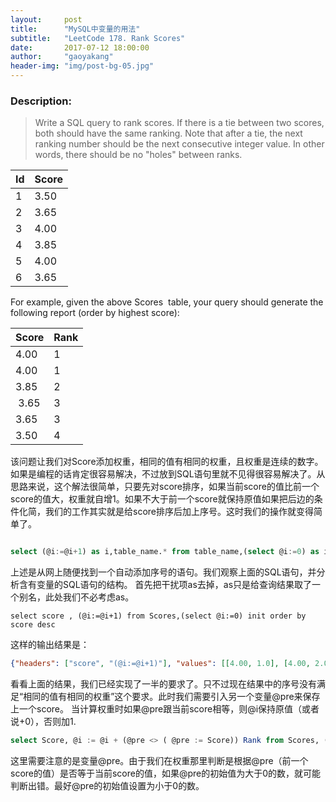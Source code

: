 ```yaml
---
layout:     post
title:      "MySQL中变量的用法"
subtitle:   "LeetCode 178. Rank Scores"
date:       2017-07-12 18:00:00
author:     "gaoyakang"
header-img: "img/post-bg-05.jpg"
---
```



### Description:
> Write a SQL query to rank scores. If there is a tie between two scores, both should have the same ranking. Note that after a tie, the next ranking number should be the next consecutive integer value. In other words, there should be no "holes" between ranks.
>

| Id| Score|
|---|------|
| 1 | 3.50 |
| 2 | 3.65 |
| 3 | 4.00 |
| 4 | 3.85 |
| 5 | 4.00 |
| 6 | 3.65 |

For example, given the above Scores
 table, your query should generate the following report (order by highest score):
>

| Score | Rank |
|-------|------| 
| 4.00  | 1    |
| 4.00  | 1    |
| 3.85  | 2    |
| 3.65  | 3	   |
| 3.65  | 3    |
| 3.50  | 4	   |

&#x8BE5;&#x95EE;&#x9898;&#x8BA9;&#x6211;&#x4EEC;&#x5BF9;Score&#x6DFB;&#x52A0;&#x6743;&#x91CD;&#xFF0C;&#x76F8;&#x540C;&#x7684;&#x503C;&#x6709;&#x76F8;&#x540C;&#x7684;&#x6743;&#x91CD;&#xFF0C;&#x4E14;&#x6743;&#x91CD;&#x662F;&#x8FDE;&#x7EED;&#x7684;&#x6570;&#x5B57;&#x3002;&#x5982;&#x679C;&#x662F;&#x7F16;&#x7A0B;&#x7684;&#x8BDD;&#x80AF;&#x5B9A;&#x5F88;&#x5BB9;&#x6613;&#x89E3;&#x51B3;&#xFF0C;&#x4E0D;&#x8FC7;&#x653E;&#x5230;SQL&#x8BED;&#x53E5;&#x91CC;&#x5C31;&#x4E0D;&#x89C1;&#x5F97;&#x5F88;&#x5BB9;&#x6613;&#x89E3;&#x51B3;&#x4E86;&#x3002;&#x4ECE;&#x601D;&#x8DEF;&#x6765;&#x8BF4;&#xFF0C;&#x8FD9;&#x4E2A;&#x89E3;&#x6CD5;&#x5F88;&#x7B80;&#x5355;&#xFF0C;&#x53EA;&#x8981;&#x5148;&#x5BF9;score&#x6392;&#x5E8F;&#xFF0C;&#x5982;&#x679C;&#x5F53;&#x524D;score&#x7684;&#x503C;&#x6BD4;&#x524D;&#x4E00;&#x4E2A;score&#x7684;&#x503C;&#x5927;&#xFF0C;&#x6743;&#x91CD;&#x5C31;&#x81EA;&#x589E;1&#x3002;&#x5982;&#x679C;&#x4E0D;&#x5927;&#x4E8E;&#x524D;&#x4E00;&#x4E2A;score&#x5C31;&#x4FDD;&#x6301;&#x539F;&#x503C;&#x5982;&#x679C;&#x628A;&#x540E;&#x8FB9;&#x7684;&#x6761;&#x4EF6;&#x5316;&#x7B80;&#xFF0C;&#x6211;&#x4EEC;&#x7684;&#x5DE5;&#x4F5C;&#x5176;&#x5B9E;&#x5C31;&#x662F;&#x7ED9;score&#x6392;&#x5E8F;&#x540E;&#x52A0;&#x4E0A;&#x5E8F;&#x53F7;&#x3002;&#x8FD9;&#x65F6;&#x6211;&#x4EEC;&#x7684;&#x64CD;&#x4F5C;&#x5C31;&#x53D8;&#x5F97;&#x7B80;&#x5355;&#x4E86;&#x3002;

``` sql

select (@i:=@i+1) as i,table_name.* from table_name,(select @i:=0) as it
```
&#x4E0A;&#x8FF0;&#x662F;&#x4ECE;&#x7F51;&#x4E0A;&#x968F;&#x4FBF;&#x627E;&#x5230;&#x4E00;&#x4E2A;&#x81EA;&#x52A8;&#x6DFB;&#x52A0;&#x5E8F;&#x53F7;&#x7684;&#x8BED;&#x53E5;&#x3002;&#x6211;&#x4EEC;&#x89C2;&#x5BDF;&#x4E0A;&#x9762;&#x7684;SQL&#x8BED;&#x53E5;&#xFF0C;&#x5E76;&#x5206;&#x6790;&#x542B;&#x6709;&#x53D8;&#x91CF;&#x7684;SQL&#x8BED;&#x53E5;&#x7684;&#x7ED3;&#x6784;&#x3002;
&#x9996;&#x5148;&#x628A;&#x5E72;&#x6270;&#x9879;as&#x53BB;&#x6389;&#xFF0C;as&#x53EA;&#x662F;&#x7ED9;&#x67E5;&#x8BE2;&#x7ED3;&#x679C;&#x53D6;&#x4E86;&#x4E00;&#x4E2A;&#x522B;&#x540D;&#xFF0C;&#x6B64;&#x5904;&#x6211;&#x4EEC;&#x4E0D;&#x5FC5;&#x8003;&#x8651;as&#x3002;
```
select score , (@i:=@i+1) from Scores,(select @i:=0) init order by score desc
```
&#x8FD9;&#x6837;&#x7684;&#x8F93;&#x51FA;&#x7ED3;&#x679C;&#x662F;&#xFF1A;
``` json
{"headers": ["score", "(@i:=@i+1)"], "values": [[4.00, 1.0], [4.00, 2.0], [3.85, 3.0], [3.65, 4.0], [3.65, 5.0], [3.50, 6.0]]}
```

&#x770B;&#x770B;&#x4E0A;&#x9762;&#x7684;&#x7ED3;&#x679C;&#xFF0C;&#x6211;&#x4EEC;&#x5DF2;&#x7ECF;&#x5B9E;&#x73B0;&#x4E86;&#x4E00;&#x534A;&#x7684;&#x8981;&#x6C42;&#x4E86;&#x3002;&#x53EA;&#x4E0D;&#x8FC7;&#x73B0;&#x5728;&#x7ED3;&#x679C;&#x4E2D;&#x7684;&#x5E8F;&#x53F7;&#x6CA1;&#x6709;&#x6EE1;&#x8DB3;&#x201C;&#x76F8;&#x540C;&#x7684;&#x503C;&#x6709;&#x76F8;&#x540C;&#x7684;&#x6743;&#x91CD;&#x201D;&#x8FD9;&#x4E2A;&#x8981;&#x6C42;&#x3002;&#x6B64;&#x65F6;&#x6211;&#x4EEC;&#x9700;&#x8981;&#x5F15;&#x5165;&#x53E6;&#x4E00;&#x4E2A;&#x53D8;&#x91CF;@pre&#x6765;&#x4FDD;&#x5B58;&#x4E0A;&#x4E00;&#x4E2A;score&#x3002;
&#x5F53;&#x8BA1;&#x7B97;&#x6743;&#x91CD;&#x65F6;&#x5982;&#x679C;@pre&#x8DDF;&#x5F53;&#x524D;score&#x76F8;&#x7B49;&#xFF0C;&#x5219;@i&#x4FDD;&#x6301;&#x539F;&#x503C;&#xFF08;&#x6216;&#x8005;&#x8BF4;+0&#xFF09;&#xFF0C;&#x5426;&#x5219;&#x52A0;1.
``` sql
select Score, @i := @i + (@pre <> ( @pre := Score)) Rank from Scores, (select @i := 0,@pre := -1) init order by Score desc
```

&#x8FD9;&#x91CC;&#x9700;&#x8981;&#x6CE8;&#x610F;&#x7684;&#x662F;&#x53D8;&#x91CF;@pre&#x3002;&#x7531;&#x4E8E;&#x6211;&#x4EEC;&#x5728;&#x6743;&#x91CD;&#x90A3;&#x91CC;&#x5224;&#x65AD;&#x662F;&#x6839;&#x636E;@pre&#xFF08;&#x524D;&#x4E00;&#x4E2A;score&#x7684;&#x503C;&#xFF09;&#x662F;&#x5426;&#x7B49;&#x4E8E;&#x5F53;&#x524D;score&#x7684;&#x503C;&#xFF0C;&#x5982;&#x679C;@pre&#x7684;&#x521D;&#x59CB;&#x503C;&#x4E3A;&#x5927;&#x4E8E;0&#x7684;&#x6570;&#xFF0C;&#x5C31;&#x53EF;&#x80FD;&#x5224;&#x65AD;&#x51FA;&#x9519;&#x3002;&#x6700;&#x597D;@pre&#x7684;&#x521D;&#x59CB;&#x503C;&#x8BBE;&#x7F6E;&#x4E3A;&#x5C0F;&#x4E8E;0&#x7684;&#x6570;&#x3002;

